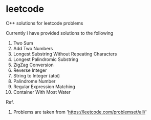 # leetcode
C++ solutions for leetcode problems

Currently i have provided solutions to the following
1. Two Sum
2. Add Two Numbers
3. Longest Substring Without Repeating Characters
4. Longest Palindromic Substring
5. ZigZag Conversion
6. Reverse Integer
7. String to Integer (atoi)
8. Palindrome Number
9. Regular Expression Matching
10. Container With Most Water


Ref.
1. Problems are taken from 'https://leetcode.com/problemset/all/'
